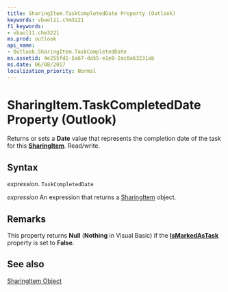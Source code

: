 ```yaml
---
title: SharingItem.TaskCompletedDate Property (Outlook)
keywords: vbaol11.chm3221
f1_keywords:
- vbaol11.chm3221
ms.prod: outlook
api_name:
- Outlook.SharingItem.TaskCompletedDate
ms.assetid: 4e255fd1-5a67-da55-e1e0-2ac8a63231ab
ms.date: 06/08/2017
localization_priority: Normal
---
```



# SharingItem.TaskCompletedDate Property (Outlook)

Returns or sets a  **Date** value that represents the completion date of the task for this **[SharingItem](Outlook.SharingItem.md)**. Read/write.


## Syntax

_expression_. `TaskCompletedDate`

 _expression_ An expression that returns a [SharingItem](./Outlook.SharingItem.md) object.


## Remarks

This property returns  **Null** (**Nothing** in Visual Basic) if the **[IsMarkedAsTask](Outlook.SharingItem.IsMarkedAsTask.md)** property is set to **False**.


## See also


[SharingItem Object](Outlook.SharingItem.md)

